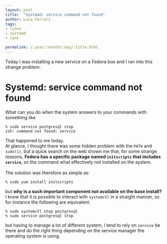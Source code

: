 ```yaml
---
layout: post
title:  "Systemd: service command not found"
author: Luca Ferrari
tags:
- linux
- systemd
- rant

permalink: /:year/:month/:day/:title.html
---
```

Today I was installing a new service on a Fedora box and I ran into this strange problem.

# Systemd: service command not found

What can you do when the system answers to your commands with something like

```shell
% sudo service postgresql stop
zsh: command not found: service
```

That happened to me today.
<br/>
At glance, I thought there was some hidden problem with the `PATH` and `sudo(1)`, but a quick search on the web shown me that, for some strange reasons, **Fedora has a specific package named `initscripts` that includes `service`**, so the command what effectively not installed on the system.
<br/>
<br/>
The solution was therefore as simple as:

```shell
% sudo yum install initscripts
```

but **why is a such important component not available on the base install?**
<br/>
I know that it is possible to interact with `systemctl` in a straight manner, so for instance the following are equivalent:

```shell
% sudo systemctl stop postgresql
% sudo service postgresql stop
```

but having to manage a lot of different system, I tend to rely on `service` be there and do the right thing depending on the service manager the operating system is using.
